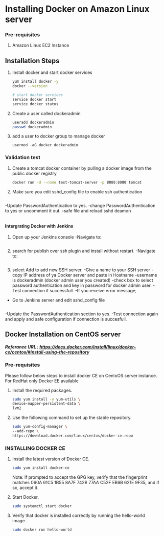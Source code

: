# Installing Docker on Amazon Linux server

### Pre-requisites
1. Amazon Linux EC2 Instance

## Installation Steps

1. Install docker and start docker services
   ```sh 
   yum install docker -y
   docker --version 
   
   # start docker services
   service docker start
   service docker status
   ```
2. Create a user called dockeradmin
   ```sh
   useradd dockeradmin
   passwd dockeradmin
   ```
3. add a user to docker group to manage docker 
   ```
   usermod -aG docker dockeradmin
   ```
### Validation test
1. Create a tomcat docker container by pulling a docker image from the public docker registry
   ```sh
   docker run -d --name test-tomcat-server -p 8080:8080 tomcat
   ```
   
2. Make sure you edit sshd_config file to enable ssh authentication
   ```vi /etc/ssh/sshd_config
   ```
-Update PasswordAuthentication to yes. 
-change PasswordAuthentication to yes or uncomment it out.
-safe file and reload sshd deamon
   ```service sshd reload
   ```


#### Intergrating Docker with Jenkins
1. Open up your Jenkins console
-Navigate to:

   ``` Manage Jenkins--> manage Plugins--> Available
   ```


2. search for publish over ssh plugin and install without restart.
-Navigate to:

   ```manage jenkins--> configure systems--> Publish over SSH
   ```

3. select Add to add new SSH server.
-Give a name to your SSH server
-copy IP address of ya Docker server and paste in Hostname
-username is dockeradmin (docker admin user you created)
-check box to select password authentication and key in password for docker admin user.
-Test connection if successfull.
-If you receive error message;
- Go to Jenkins server and edit sshd_config file

   ```vi /etc/ssh/sshd_config
   ```
-Update the PasswordAuthentication section to yes.
-Test connection again and apply and safe configuration if connection is succesfull.



## Docker Installation on CentOS server
##### Referance URL : https://docs.docker.com/install/linux/docker-ce/centos/#install-using-the-repository
### Pre-requisites

Please follow below steps to install docker CE on CentoOS server instance. For RedHat only Docker EE available 

1. Install the required packages.

   ```sh 
   sudo yum install -y yum-utils \
   device-mapper-persistent-data \
   lvm2
   ```
  
1. Use the following command to set up the stable repository.
 
   ```sh 
   sudo yum-config-manager \
   --add-repo \
   https://download.docker.com/linux/centos/docker-ce.repo
   ```

### INSTALLING DOCKER CE

1. Install the latest version of Docker CE.
   ```sh 
   sudo yum install docker-ce
   ```

   Note: If prompted to accept the GPG key, verify that the fingerprint matches 
060A 61C5 1B55 8A7F 742B 77AA C52F EB6B 621E 9F35, and if so, accept it.

1. Start Docker.
   ```sh 
   sudo systemctl start docker
   ```

1. Verify that docker is installed correctly by running the hello-world image.
   ```sh
   sudo docker run hello-world
   ```

